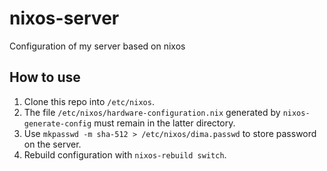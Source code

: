 # nixos-server

Configuration of my server based on nixos

## How to use

1. Clone this repo into `/etc/nixos`. 
2. The file `/etc/nixos/hardware-configuration.nix` generated by `nixos-generate-config` must remain in the latter directory. 
3. Use `mkpasswd -m sha-512 > /etc/nixos/dima.passwd` to store password on the server.
4. Rebuild configuration with `nixos-rebuild switch`. 
